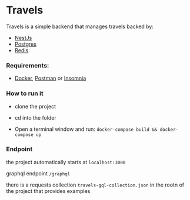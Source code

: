 # Travels 

Travels is a simple backend that manages travels backed by:
- [NestJs](https://nestjs.com/)
- [Postgres](https://www.postgresql.org/) 
- [Redis](https://redis.io/).

### Requirements:
  - [Docker](https://www.docker.com/), [Postman](https://www.postman.com/) or [Insomnia](https://insomnia.rest/)

### How to run it

- clone the project

- cd into the folder

- Open a terminal window and run:
  `docker-compose build && docker-compose up`

### Endpoint

the project automatically starts at `localhost:3000`

graphql endpoint `/graphql`

there is a requests collection `travels-gql-collection.json` in the rootn of the project that provides examples